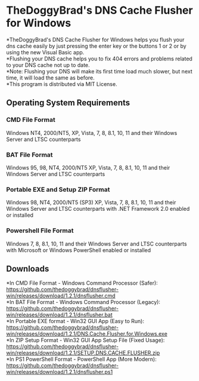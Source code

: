 # TheDoggyBrad's DNS Cache Flusher for Windows
*TheDoggyBrad's DNS Cache Flusher for Windows helps you flush your dns cache easily by just pressing the enter key or the buttons 1 or 2 or by using the new Visual Basic app.
<br>
*Flushing your DNS cache helps you to fix 404 errors and problems related to your DNS cache not up to date.
<br>
*Note: Flushing your DNS will make its first time load much slower, but next time, it will load the same as before.
<br>
*This program is distributed via MIT License.

## Operating System Requirements
### CMD File Format
Windows NT4, 2000/NT5, XP, Vista, 7, 8, 8.1, 10, 11 and their Windows Server and LTSC counterparts
### BAT File Format
Windows 95, 98, NT4, 2000/NT5 XP, Vista, 7, 8, 8.1, 10, 11 and their Windows Server and LTSC counterparts
### Portable EXE and Setup ZIP Format 
Windows 98, NT4, 2000/NT5 (SP3) XP, Vista, 7, 8, 8.1, 10, 11 and their Windows Server and LTSC counterparts with .NET Framework 2.0 enabled or installed
### Powershell File Format
Windows 7, 8, 8.1, 10, 11 and their Windows Server and LTSC counterparts with Microsoft or Windows PowerShell enabled or installed

## Downloads
*In CMD File Format - Windows Command Processor (Safer): https://github.com/thedoggybrad/dnsflusher-win/releases/download/1.2.1/dnsflusher.cmd
<br>
*In BAT File Format - Windows Command Processor (Legacy): https://github.com/thedoggybrad/dnsflusher-win/releases/download/1.2.1/dnsflusher.bat
<br>
*In Portable EXE format - Win32 GUI App (Easy to Run): https://github.com/thedoggybrad/dnsflusher-win/releases/download/1.2.1/DNS.Cache.Flusher.for.Windows.exe
<br>
*In ZIP Setup Format - Win32 GUI App Setup File (Fixed Usage): https://github.com/thedoggybrad/dnsflusher-win/releases/download/1.2.1/SETUP.DNS.CACHE.FLUSHER.zip
<br>
*In PS1 PowerShell Format - PowerShell App (More Modern): https://github.com/thedoggybrad/dnsflusher-win/releases/download/1.2.1/dnsflusher.ps1
